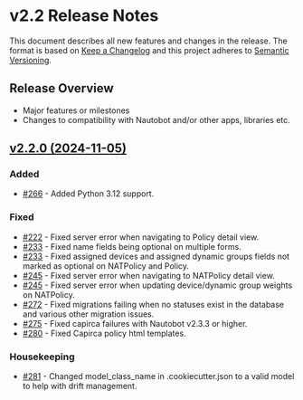 # v2.2 Release Notes

This document describes all new features and changes in the release. The format is based on [Keep a Changelog](https://keepachangelog.com/en/1.0.0/) and this project adheres to [Semantic Versioning](https://semver.org/spec/v2.0.0.html).

## Release Overview

- Major features or milestones
- Changes to compatibility with Nautobot and/or other apps, libraries etc.

## [v2.2.0 (2024-11-05)](https://github.com/nautobot/nautobot-app-firewall-models/releases/tag/v2.2.0)

### Added

- [#266](https://github.com/nautobot/nautobot-app-firewall-models/issues/266) - Added Python 3.12 support.

### Fixed

- [#222](https://github.com/nautobot/nautobot-app-firewall-models/issues/222) - Fixed server error when navigating to Policy detail view.
- [#233](https://github.com/nautobot/nautobot-app-firewall-models/issues/233) - Fixed name fields being optional on multiple forms.
- [#233](https://github.com/nautobot/nautobot-app-firewall-models/issues/233) - Fixed assigned devices and assigned dynamic groups fields not marked as optional on NATPolicy and Policy.
- [#245](https://github.com/nautobot/nautobot-app-firewall-models/issues/245) - Fixed server error when navigating to NATPolicy detail view.
- [#245](https://github.com/nautobot/nautobot-app-firewall-models/issues/245) - Fixed server error when updating device/dynamic group weights on NATPolicy.
- [#272](https://github.com/nautobot/nautobot-app-firewall-models/issues/272) - Fixed migrations failing when no statuses exist in the database and various other migration issues.
- [#275](https://github.com/nautobot/nautobot-app-firewall-models/issues/275) - Fixed capirca failures with Nautobot v2.3.3 or higher.
- [#280](https://github.com/nautobot/nautobot-app-firewall-models/issues/280) - Fixed Capirca policy html templates.

### Housekeeping

- [#281](https://github.com/nautobot/nautobot-app-firewall-models/issues/281) - Changed model_class_name in .cookiecutter.json to a valid model to help with drift management.
